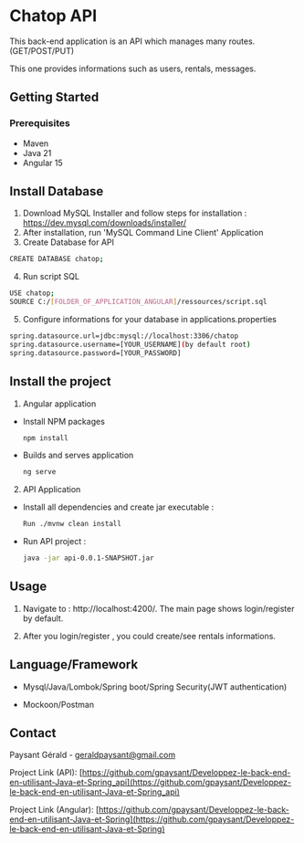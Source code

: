 # Chatop API
This back-end application is an API which manages many routes. (GET/POST/PUT)

This one provides informations such as users, rentals, messages.

## Getting Started

### Prerequisites
* Maven
* Java 21 
* Angular 15

## Install Database 

1. Download MySQL Installer and follow steps for installation :
https://dev.mysql.com/downloads/installer/
2. After installation, run 'MySQL Command Line Client' Application 
3. Create Database for API
  ```sh
  CREATE DATABASE chatop;
  ```
4. Run script SQL 
  ```sh
  USE chatop;
  SOURCE C:/[FOLDER_OF_APPLICATION_ANGULAR]/ressources/script.sql
  ```
5. Configure informations for your database in applications.properties 
  ```sh
  spring.datasource.url=jdbc:mysql://localhost:3306/chatop
  spring.datasource.username=[YOUR_USERNAME](by default root)
  spring.datasource.password=[YOUR_PASSWORD]
  ```

## Install the project

1. Angular application
* Install NPM packages
  ```sh
  npm install
  ```
 
* Builds and serves application
  ```sh
  ng serve
  ```

2. API Application

* Install all dependencies and create jar executable :
  ```sh
  Run ./mvnw clean install
  ```

* Run API project :
  ```sh
  java -jar api-0.0.1-SNAPSHOT.jar
  ```

## Usage

1. Navigate to : http://localhost:4200/. The main page shows login/register by default.

2. After you login/register , you could create/see rentals informations.

## Language/Framework
* Mysql/Java/Lombok/Spring boot/Spring Security(JWT authentication)

* Mockoon/Postman

<!-- CONTACT -->
## Contact

Paysant Gérald - geraldpaysant@gmail.com

Project Link (API): [https://github.com/gpaysant/Developpez-le-back-end-en-utilisant-Java-et-Spring_api](https://github.com/gpaysant/Developpez-le-back-end-en-utilisant-Java-et-Spring_api)

Project Link (Angular): [https://github.com/gpaysant/Developpez-le-back-end-en-utilisant-Java-et-Spring](https://github.com/gpaysant/Developpez-le-back-end-en-utilisant-Java-et-Spring)
